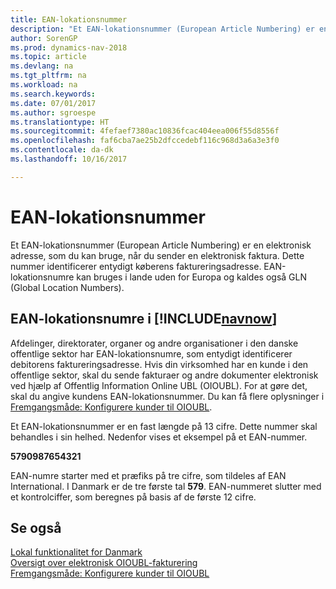 ```yaml
---
title: EAN-lokationsnummer
description: "Et EAN-lokationsnummer (European Article Numbering) er en elektronisk adresse, som du kan bruge, når du sender en elektronisk faktura. Dette nummer identificerer entydigt køberens faktureringsadresse. EAN-lokationsnumre kan bruges i lande uden for Europa og kaldes også GLN (Global Location Numbers)."
author: SorenGP
ms.prod: dynamics-nav-2018
ms.topic: article
ms.devlang: na
ms.tgt_pltfrm: na
ms.workload: na
ms.search.keywords: 
ms.date: 07/01/2017
ms.author: sgroespe
ms.translationtype: HT
ms.sourcegitcommit: 4fefaef7380ac10836fcac404eea006f55d8556f
ms.openlocfilehash: faf6cba7ae25b2dfccedebf116c968d3a6a3e3f0
ms.contentlocale: da-dk
ms.lasthandoff: 10/16/2017

---
```

# <a name="ean-location-number"></a>EAN-lokationsnummer
Et EAN-lokationsnummer (European Article Numbering) er en elektronisk adresse, som du kan bruge, når du sender en elektronisk faktura. Dette nummer identificerer entydigt køberens faktureringsadresse. EAN-lokationsnumre kan bruges i lande uden for Europa og kaldes også GLN (Global Location Numbers).  

## <a name="ean-location-numbers-in-includenavnowincludesnavnowmdmd"></a>EAN-lokationsnumre i [!INCLUDE[navnow](../../includes/navnow_md.md)]  
 Afdelinger, direktorater, organer og andre organisationer i den danske offentlige sektor har EAN-lokationsnumre, som entydigt identificerer debitorens faktureringsadresse. Hvis din virksomhed har en kunde i den offentlige sektor, skal du sende fakturaer og andre dokumenter elektronisk ved hjælp af Offentlig Information Online UBL (OIOUBL). For at gøre det, skal du angive kundens EAN-lokationsnummer. Du kan få flere oplysninger i [Fremgangsmåde: Konfigurere kunder til OIOUBL](how-to-set-up-customers-for-oioubl.md).  

 Et EAN-lokationsnummer er en fast længde på 13 cifre. Dette nummer skal behandles i sin helhed. Nedenfor vises et eksempel på et EAN-nummer.  

 **5790987654321**  

 EAN-numre starter med et præfiks på tre cifre, som tildeles af EAN International. I Danmark er de tre første tal **579**. EAN-nummeret slutter med et kontrolciffer, som beregnes på basis af de første 12 cifre.  

## <a name="see-also"></a>Se også  
[Lokal funktionalitet for Danmark](denmark-local-functionality.md)  
 [Oversigt over elektronisk OIOUBL-fakturering](oioubl-electronic-invoicing-overview.md)   
 [Fremgangsmåde: Konfigurere kunder til OIOUBL](how-to-set-up-customers-for-oioubl.md)


